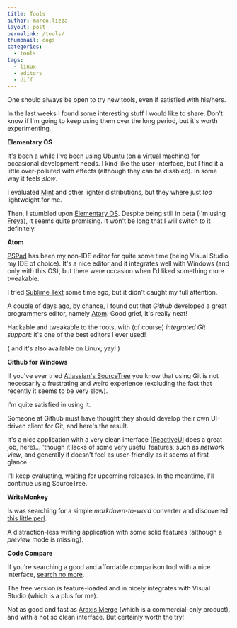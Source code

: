 ```yaml
---
title: Tools!
author: marco.lizza
layout: post
permalink: /tools/
thumbnail: cogs
categories:
  - tools
tags:
  - linux
  - editors
  - diff
---
```

One should always be open to try new tools, even if satisfied with his/hers.

In the last weeks I found some interesting stuff I would like to share. Don't know if I'm going to keep using them over the long period, but it's worth experimenting.

**Elementary OS**

It's been a while I've been using [Ubuntu][1] (on a virtual machine) for occasional development needs. I kind like the user-interface, but I find it a little over-polluted with effects (although they can be disabled). In some way it feels *slow*.

I evaluated [Mint][2] and other lighter distributions, but they where just *too* lightweight for me.

Then, I stumbled upon [Elementary OS][3]. Despite being still in beta (I'm using [Freya][4]), it seems quite promising. It won't be long that I will switch to it definitely.

**Atom**

[PSPad][5] has been my non-IDE editor for quite some time (being Visual Studio my IDE of choice). It's a nice editor and it integrates well with Windows (and only with this OS), but there were occasion when I'd liked something more tweakable.

I tried [Sublime Text][6] some time ago, but it didn't caught my full attention.

A couple of days ago, by chance, I found out that *Github* developed a great programmers editor, namely [Atom][7]. Good grief, it's really neat!

Hackable and tweakable to the roots, with (of course) *integrated Git support*: it's one of the best editors I ever used!

( and it's also available on Linux, yay! )

**Github for Windows**

If you've ever tried [Atlassian's SourceTree][8] you know that using Git is not necessarily a frustrating and weird experience (excluding the fact that recently it seems to be very slow).

I'm quite satisfied in using it.

Someone at Github must have thought they should develop their own UI-driven client for Git, and here's the result.

It's a nice application with a very clean interface ([ReactiveUI][9] does a great job, here)... 'though it lacks of some very useful features, such as *network view*, and generally it doesn't feel as user-friendly as it seems at first glance.

I'll keep evaluating, waiting for upcoming releases. In the meantime, I'll continue using SourceTree.

**WriteMonkey**

Is was searching for a simple *markdown-to-word* converter and discovered [this little perl][10].

A distraction-less writing application with some solid features (although a *preview* mode is missing).

**Code Compare**

If you're searching a good and affordable comparison tool with a nice interface, [search no more][11].

The free version is feature-loaded and in nicely integrates with Visual Studio (which is a plus for me).

Not as good and fast as [Araxis Merge][12] (which is a commercial-only product), and with a not so clean interface. But certainly worth the try!

 [1]: http://www.ubuntu.com "Ubuntu"
 [2]: http://www.linuxmint.com "Linux Mint"
 [3]: http://elementaryos.org "Elementary OS"
 [4]: http://elementaryos.org/journal/freya-beta-1-available-for-developers-testers "Freya (Beta 1)"
 [5]: http://www.pspad.com "PSPad"
 [6]: http://www.sublimetext.com "Sublime Text"
 [7]: http://atom.io "Atom"
 [8]: http://www.sourcetreeapp.com "SourceTree"
 [9]: http://reactiveui.net "ReactiveUI"
 [10]: http://writemonkey.com "WriteMonkey"
 [11]: http://www.devart.com/codecompare "Code Compare"
 [12]: http://www.araxis.com/merge "Araxis Merge"